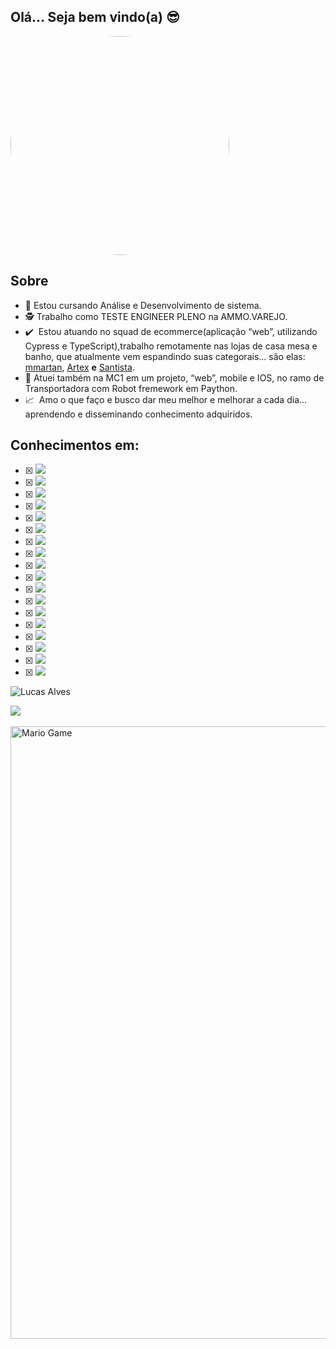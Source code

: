 ## Olá... Seja bem vindo(a) 😎

<img style="border-radius: 50%;" src="https://user-images.githubusercontent.com/77105353/141194040-4aa9018a-c283-4ad7-a404-9fd76abd951d.jpeg" width=350px; >
                                                                                                                     
## Sobre 
- 👔 Estou cursando Análise e Desenvolvimento de sistema. 
- 🕵️ Trabalho como TESTE ENGINEER PLENO na AMMO.VAREJO.
- ✔️  Estou atuando no squad de ecommerce(aplicação “web”, utilizando Cypress e TypeScript),trabalho remotamente nas lojas de casa mesa e banho, que atualmente vem espandindo suas categorais... são elas: [mmartan](https://mmartan.com.br/), [Artex](https://dev.artex.com.br/) **e** [Santista](https://santistadecora.com.br/).
- 🚀  Atuei também na MC1 em um projeto, “web”, mobile e IOS, no ramo de Transportadora com Robot fremework em Paython.
- 📈  Amo o que faço e busco dar meu melhor e melhorar a cada dia... aprendendo e disseminando conhecimento adquiridos. 

## Conhecimentos em:
- [X] <img src="https://img.shields.io/badge/TypeScript-007ACC?style=for-the-badge&logo=typescript&logoColor=white">
- [X] <img src="https://img.shields.io/badge/JavaScript-323330?style=for-the-badge&logo=javascript&logoColor=F7DF1E">
- [X] <img src="https://img.shields.io/badge/Ruby-CC342D?style=for-the-badge&logo=ruby&logoColor=white">
- [X] <img src="https://img.shields.io/badge/npm-CB3837?style=for-the-badge&logo=npm&logoColor=white">
- [X] <img src="https://img.shields.io/badge/Yarn-2C8EBB?style=for-the-badge&logo=yarn&logoColor=white"> 
- [X] <img src="https://img.shields.io/badge/Markdown-000000?style=for-the-badge&logo=markdown&logoColor=white">
- [X] <img src="https://img.shields.io/badge/Linux-FCC624?style=for-the-badge&logo=linux&logoColor=black">
- [X] <img src="https://img.shields.io/badge/Android-3DDC84?style=for-the-badge&logo=android&logoColor=white">
- [X] <img src="https://img.shields.io/badge/iOS-000000?style=for-the-badge&logo=ios&logoColor=white"> 
- [X] <img src="https://img.shields.io/badge/Visual_Studio_Code-0078D4?style=for-the-badge&logo=visual%20studio%20code&logoColor=white"> 
- [X] <img src="https://img.shields.io/badge/eslint-3A33D1?style=for-the-badge&logo=eslint&logoColor=white">
- [X] <img src="https://img.shields.io/badge/Git-F05032?style=for-the-badge&logo=git&logoColor=white">
- [X] <img src="https://img.shields.io/badge/Postman-FF6C37?style=for-the-badge&logo=Postman&logoColor=white">
- [X] <img src="https://img.shields.io/badge/Selenium-43B02A?style=for-the-badge&logo=Selenium&logoColor=white">
- [X] <img src="https://img.shields.io/badge/Cypress-17202C?style=for-the-badge&logo=cypress&logoColor=white">
- [X] <img src="https://img.shields.io/badge/Mocha-8D6748?style=for-the-badge&logo=Mocha&logoColor=white">
- [X] <img src="https://img.shields.io/badge/Jira-0052CC?style=for-the-badge&logo=Jira&logoColor=white">
- [X] <img src="https://img.shields.io/badge/Amazon_AWS-232F3E?style=for-the-badge&logo=amazon-aws&logoColor=white">

![Lucas Alves](https://github-readme-stats.vercel.app/api?username=LucassAllves&show_icons=true&theme=tokyonight)

<a href="https://github.com/TheDudeThatCode">
  <img align="center" src="https://github-readme-stats.vercel.app/api/top-langs/?username=LucassAllves" />
</a><br>

<br>

<img src="https://user-images.githubusercontent.com/77105353/141351429-af2beecb-6821-4f27-a091-028a95215463.gif" alt="Mario Game" width="980">

<br>




